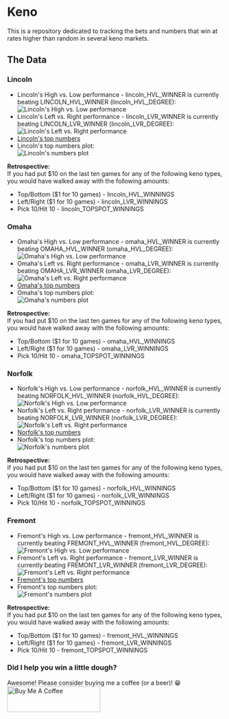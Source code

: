 # Keno  

This is a repository dedicated to tracking the bets and numbers that win at rates higher than random in several keno markets.

## The Data  

### Lincoln  

 - Lincoln's High vs. Low performance - lincoln_HVL_WINNER is currently beating LINCOLN_HVL_WINNER (lincoln_HVL_DEGREE):  
 ![Lincoln's High vs. Low performance](https://github.com/azdaly/Keno/blob/main/data/output/lincoln_top_vs_bottom.png)
 - Lincoln's Left vs. Right performance - lincoln_LVR_WINNER is currently beating LINCOLN_LVR_WINNER (lincoln_LVR_DEGREE):  
 ![Lincoln's Left vs. Right performance](https://github.com/azdaly/Keno/blob/main/data/output/lincoln_left_vs_right.png)
 - [Lincoln's top numbers](https://github.com/azdaly/Keno/blob/main/data/output/Lincoln_top_numbers.txt)
 - Lincoln's top numbers plot:  
 ![Lincoln's numbers plot](https://github.com/azdaly/Keno/blob/main/data/output/lincoln_top_numbers.png)

 **Retrospective:**  
 If you had put $10 on the last ten games for any of the following keno types, you would have walked away with the following amounts:
  - Top/Bottom ($1 for 10 games) - lincoln_HVL_WINNINGS
  - Left/Right ($1 for 10 games) - lincoln_LVR_WINNINGS
  - Pick 10/Hit 10 - lincoln_TOPSPOT_WINNINGS

### Omaha  

 - Omaha's High vs. Low performance - omaha_HVL_WINNER is currently beating OMAHA_HVL_WINNER (omaha_HVL_DEGREE):  
 ![Omaha's High vs. Low performance](https://github.com/azdaly/Keno/blob/main/data/output/omaha_top_vs_bottom.png)
 - Omaha's Left vs. Right performance - omaha_LVR_WINNER is currently beating OMAHA_LVR_WINNER (omaha_LVR_DEGREE):  
 ![Omaha's Left vs. Right performance](https://github.com/azdaly/Keno/blob/main/data/output/omaha_left_vs_right.png)
 - [Omaha's top numbers](https://github.com/azdaly/Keno/blob/main/data/output/Omaha_top_numbers.txt)
 - Omaha's top numbers plot:  
 ![Omaha's numbers plot](https://github.com/azdaly/Keno/blob/main/data/output/omaha_top_numbers.png)

 **Retrospective:**  
 If you had put $10 on the last ten games for any of the following keno types, you would have walked away with the following amounts:
  - Top/Bottom ($1 for 10 games) - omaha_HVL_WINNINGS
  - Left/Right ($1 for 10 games) - omaha_LVR_WINNINGS
  - Pick 10/Hit 10 - omaha_TOPSPOT_WINNINGS

### Norfolk  

 - Norfolk's High vs. Low performance - norfolk_HVL_WINNER is currently beating NORFOLK_HVL_WINNER (norfolk_HVL_DEGREE):  
 ![Norfolk's High vs. Low performance](https://github.com/azdaly/Keno/blob/main/data/output/norfolk_top_vs_bottom.png)
 - Norfolk's Left vs. Right performance - norfolk_LVR_WINNER is currently beating NORFOLK_LVR_WINNER (norfolk_LVR_DEGREE):  
 ![Norfolk's Left vs. Right performance](https://github.com/azdaly/Keno/blob/main/data/output/norfolk_left_vs_right.png)
 - [Norfolk's top numbers](https://github.com/azdaly/Keno/blob/main/data/output/Norfolk_top_numbers.txt)
 - Norfolk's top numbers plot:  
 ![Norfolk's numbers plot](https://github.com/azdaly/Keno/blob/main/data/output/norfolk_top_numbers.png)

 **Retrospective:**  
 If you had put $10 on the last ten games for any of the following keno types, you would have walked away with the following amounts:
  - Top/Bottom ($1 for 10 games) - norfolk_HVL_WINNINGS
  - Left/Right ($1 for 10 games) - norfolk_LVR_WINNINGS
  - Pick 10/Hit 10 - norfolk_TOPSPOT_WINNINGS

### Fremont  

 - Fremont's High vs. Low performance - fremont_HVL_WINNER is currently beating FREMONT_HVL_WINNER (fremont_HVL_DEGREE):  
 ![Fremont's High vs. Low performance](https://github.com/azdaly/Keno/blob/main/data/output/fremont_top_vs_bottom.png)
 - Fremont's Left vs. Right performance - fremont_LVR_WINNER is currently beating FREMONT_LVR_WINNER (fremont_LVR_DEGREE):   
 ![Fremont's Left vs. Right performance](https://github.com/azdaly/Keno/blob/main/data/output/fremont_left_vs_right.png)
 - [Fremont's top numbers](https://github.com/azdaly/Keno/blob/main/data/output/Fremont_top_numbers.txt)
 - Fremont's top numbers plot:  
 ![Fremont's numbers plot](https://github.com/azdaly/Keno/blob/main/data/output/fremont_top_numbers.png)

 **Retrospective:**  
 If you had put $10 on the last ten games for any of the following keno types, you would have walked away with the following amounts:
  - Top/Bottom ($1 for 10 games) - fremont_HVL_WINNINGS
  - Left/Right ($1 for 10 games) - fremont_LVR_WINNINGS
  - Pick 10/Hit 10 - fremont_TOPSPOT_WINNINGS

### Did I help you win a little dough?  

Awesome! Please consider buying me a coffee (or a beer)! 😁  
<a href="https://www.buymeacoffee.com/azdaly" target="_blank"><img src="https://cdn.buymeacoffee.com/buttons/v2/default-black.png" alt="Buy Me A Coffee" style="height: 60px !important;width: 217px !important;" ></a>
